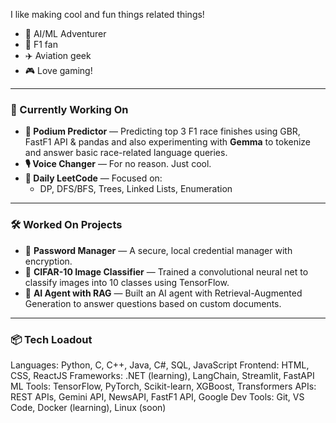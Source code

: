 I like making cool and fun things related things!

- 🧠 AI/ML Adventurer
- 🏁 F1 fan
- ✈️ Aviation geek
- 🎮 Love gaming!

---

### 🔨 Currently Working On

- **🏁 Podium Predictor** — Predicting top 3 F1 race finishes using GBR, FastF1 API & pandas and also experimenting with **Gemma** to tokenize and answer basic race-related language queries.
- **🎙️ Voice Changer** — For no reason. Just cool.
- **🧠 Daily LeetCode** — Focused on:
  - DP, DFS/BFS, Trees, Linked Lists, Enumeration

---

### 🛠️ Worked On Projects

- 🔐 **Password Manager** — A secure, local credential manager with encryption.
- 🧠 **CIFAR-10 Image Classifier** — Trained a convolutional neural net to classify images into 10 classes using TensorFlow.
- 🤖 **AI Agent with RAG** — Built an AI agent with Retrieval-Augmented Generation to answer questions based on custom documents.

---

### 📦 Tech Loadout

Languages:    Python, C, C++, Java, C#, SQL, JavaScript
Frontend:     HTML, CSS, ReactJS
Frameworks:   .NET (learning), LangChain, Streamlit, FastAPI
ML Tools:     TensorFlow, PyTorch, Scikit-learn, XGBoost, Transformers
APIs:         REST APIs, Gemini API, NewsAPI, FastF1 API, Google 
Dev Tools:    Git, VS Code, Docker (learning), Linux (soon)
